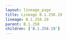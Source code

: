 ```yaml
---
layout: lineage_page
title: Lineage B.1.258.19
lineage: B.1.258.19
parent: B.1.258
children: ['B.1.258.19']
---
```

